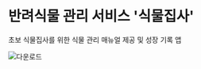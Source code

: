 # 반려식물 관리 서비스 '식물집사'
초보 식물집사를 위한 식물 관리 매뉴얼 제공 및 성장 기록 앱

![다운로드]([https://blog.kakaocdn.net/dn/GJ2UR/btscVoaJmrj/EUsvm364aAKVMURoYhBAK1/img.png](https://img1.daumcdn.net/thumb/R1280x0/?scode=mtistory2&fname=https%3A%2F%2Fblog.kakaocdn.net%2Fdn%2FcFo8bf%2FbtsjaAg4ygL%2FURhqdYRE7BqzR8XZiwBQo0%2Fimg.png))
